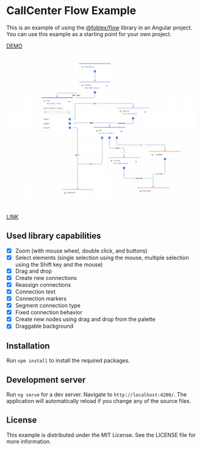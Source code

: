 # CallCenter Flow Example

This is an example of using the [@foblex/flow](https://foblex.com/flow/home) library in an Angular project. 
You can use this example as a starting point for your own project.

[DEMO](https://foblex.github.io/f-flow-example)

<img src="example.png" width="500" >

[LINK](https://github.com/Foblex/f-flow-example/assets/13272876/2bb7a1ca-bd5d-44d6-82a3-a0bc935e91f7)

## Used library capabilities

- [x] Zoom (with mouse wheel, double click, and buttons)
- [x] Select elements (single selection using the mouse, multiple selection using the Shift key and the mouse)
- [x] Drag and drop
- [x] Create new connections
- [x] Reassign connections
- [x] Connection text
- [x] Connection markers
- [x] Segment connection type
- [x] Fixed connection behavior
- [x] Create new nodes using drag and drop from the palette
- [x] Draggable background

## Installation

Run `npm install` to install the required packages.

## Development server

Run `ng serve` for a dev server. Navigate to `http://localhost:4200/`. The application will automatically reload if you change any of the source files.

## License

This example is distributed under the MIT License. See the LICENSE file for more information.


